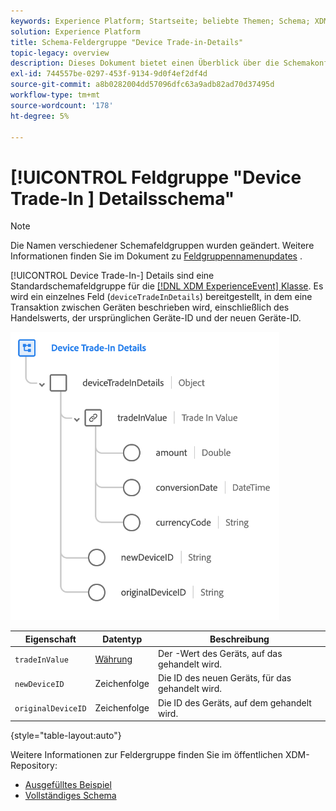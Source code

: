 ```yaml
---
keywords: Experience Platform; Startseite; beliebte Themen; Schema; XDM; ExperienceEvent; Felder; Schemas; Schemas; Schema-Design; Feldergruppe; Feldergruppe; Gerät; Handel; Handel; Handel; Handel in;
solution: Experience Platform
title: Schema-Feldergruppe "Device Trade-in-Details"
topic-legacy: overview
description: Dieses Dokument bietet einen Überblick über die Schemakonferenz für das Schema "Device Trade-In Details".
exl-id: 744557be-0297-453f-9134-9d0f4ef2df4d
source-git-commit: a8b0282004dd57096dfc63a9adb82ad70d37495d
workflow-type: tm+mt
source-wordcount: '178'
ht-degree: 5%

---
```


# [!UICONTROL Feldgruppe &quot;Device Trade-In ] Detailsschema&quot;

>[!NOTE]
>
>Die Namen verschiedener Schemafeldgruppen wurden geändert. Weitere Informationen finden Sie im Dokument zu [Feldgruppennamenupdates](../name-updates.md) .

[!UICONTROL Device Trade-In-] Details sind eine Standardschemafeldgruppe für die  [[!DNL XDM ExperienceEvent] Klasse](../../classes/experienceevent.md). Es wird ein einzelnes Feld (`deviceTradeInDetails`) bereitgestellt, in dem eine Transaktion zwischen Geräten beschrieben wird, einschließlich des Handelswerts, der ursprünglichen Geräte-ID und der neuen Geräte-ID.

![Struktur der Details zum Geräteaustausch](../../images/field-groups/device-trade-in-details.png)

| Eigenschaft | Datentyp | Beschreibung |
| --- | --- | --- |
| `tradeInValue` | [Währung](../../data-types/currency.md) | Der -Wert des Geräts, auf das gehandelt wird. |
| `newDeviceID` | Zeichenfolge | Die ID des neuen Geräts, für das gehandelt wird. |
| `originalDeviceID` | Zeichenfolge | Die ID des Geräts, auf dem gehandelt wird. |

{style=&quot;table-layout:auto&quot;}

Weitere Informationen zur Feldergruppe finden Sie im öffentlichen XDM-Repository:

* [Ausgefülltes Beispiel](https://github.com/adobe/xdm/blob/master/components/fieldgroups/experience-event/industry-verticals/experienceevent-device-trade-in-details.example.1.json)
* [Vollständiges Schema](https://github.com/adobe/xdm/blob/master/components/fieldgroups/experience-event/industry-verticals/experienceevent-device-trade-in-details.schema.json)
